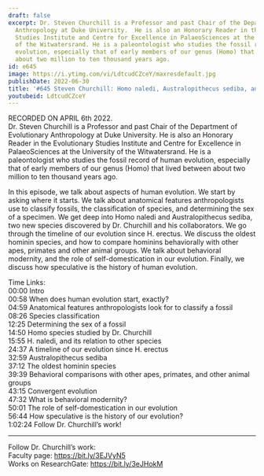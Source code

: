 ```yaml
---
draft: false
excerpt: Dr. Steven Churchill is a Professor and past Chair of the Department of Evolutionary
  Anthropology at Duke University.  He is also an Honorary Reader in the Evolutionary
  Studies Institute and Centre for Excellence in PalaeoSciences at the University
  of the Witwatersrand. He is a paleontologist who studies the fossil record of human
  evolution, especially that of early members of our genus (Homo) that lived between
  about two million to ten thousand years ago.
id: e645
image: https://i.ytimg.com/vi/LdtcudCZceY/maxresdefault.jpg
publishDate: 2022-06-30
title: '#645 Steven Churchill: Homo naledi, Australopithecus sediba, and Human Evolution'
youtubeid: LdtcudCZceY
---
```

RECORDED ON APRIL 6th 2022.  
Dr. Steven Churchill is a Professor and past Chair of the Department of Evolutionary Anthropology at Duke University.  He is also an Honorary Reader in the Evolutionary Studies Institute and Centre for Excellence in PalaeoSciences at the University of the Witwatersrand. He is a paleontologist who studies the fossil record of human evolution, especially that of early members of our genus (Homo) that lived between about two million to ten thousand years ago.

In this episode, we talk about aspects of human evolution. We start by asking where it starts. We talk about anatomical features anthropologists use to classify fossils, the classification of species, and determining the sex of a specimen. We get deep into Homo naledi and Australopithecus sediba, two new species discovered by Dr. Churchill and his collaborators. We go through the timeline of our evolution since H. erectus. We discuss the oldest hominin species, and how to compare hominins behaviorally with other apes, primates and other animal groups. We talk about behavioral modernity, and the role of self-domestication in our evolution. Finally, we discuss how speculative is the history of human evolution.

Time Links:  
00:00 Intro  
00:58  When does human evolution start, exactly?  
04:59  Anatomical features anthropologists look for to classify a fossil  
08:26  Species classification  
12:25  Determining the sex of a fossil  
14:50  Homo species studied by Dr. Churchill  
15:55  H. naledi, and its relation to other species  
24:37  A timeline of our evolution since H. erectus  
32:59  Australopithecus sediba  
37:12  The oldest hominin species  
39:39  Behavioral comparisons with other apes, primates, and other animal groups  
43:15  Convergent evolution  
47:32  What is behavioral modernity?  
50:01  The role of self-domestication in our evolution  
56:44  How speculative is the history of our evolution?  
1:02:24  Follow Dr. Churchill’s work!

---

Follow Dr. Churchill’s work:  
Faculty page: https://bit.ly/3EJVyN5  
Works on ResearchGate: https://bit.ly/3eJHokM
